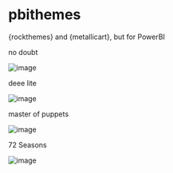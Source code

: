 # pbithemes
{rockthemes} and {metallicart}, but for PowerBI

no doubt  

![image](https://user-images.githubusercontent.com/3278367/107099884-c4769700-680a-11eb-8665-7ff892a25a07.png)


deee lite  

![image](https://user-images.githubusercontent.com/3278367/107099755-71044900-680a-11eb-9cf6-add8203f5f60.png)


master of puppets  

![image](https://user-images.githubusercontent.com/3278367/107100047-1e775c80-680b-11eb-9e6c-3275453e085c.png)  

72 Seasons  

![image](https://github.com/johnmackintosh/pbithemes/assets/3278367/33ed5135-66fd-40fc-8179-2e0a522622da)  


